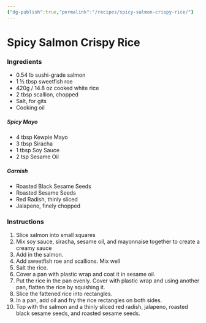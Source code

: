 ```yaml
---
{"dg-publish":true,"permalink":"/recipes/spicy-salmon-crispy-rice/"}
---
```


# Spicy Salmon Crispy Rice
### Ingredients
- 0.54 lb sushi-grade salmon
- 1 ½ tbsp sweetfish roe
- 420g / 14.8 oz cooked white rice
- 2 tbsp scallion, chopped
- Salt, for gits
- Cooking oil
##### Spicy Mayo
- 4 tbsp Kewpie Mayo
- 3 tbsp Siracha
- 1 tbsp Soy Sauce
- 2 tsp Sesame Oil
##### Garnish
- Roasted Black Sesame Seeds
- Roasted Sesame Seeds
- Red Radish, thinly sliced
- Jalapeno, finely chopped
### Instructions
1. Slice salmon into small squares
2. Mix soy sauce, siracha, sesame oil, and mayonnaise together to create a creamy sauce
3. Add in the salmon. 
4. Add sweetfish roe and scallions. Mix well
5. Salt the rice. 
6. Cover a pan with plastic wrap and coat it in sesame oil. 
7. Put the rice in the pan evenly. Cover with plastic wrap and using another pan, flatten the rice by squishing it. 
8. Slice the fattened rice into rectangles. 
9. In a pan, add oil and fry the rice rectangles on both sides. 
10. Top with the salmon and a thinly sliced red radish, jalapeno, roasted black sesame seeds, and roasted sesame seeds. 